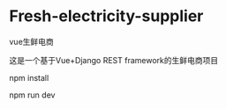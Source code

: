 # Fresh-electricity-supplier
vue生鲜电商

这是一个基于Vue+Django REST framework的生鲜电商项目

npm install

npm run dev
